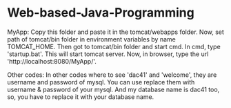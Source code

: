 # Web-based-Java-Programming

MyApp:
Copy this folder and paste it in the tomcat/webapps folder.
Now, set path of tomcat/bin folder in environment variables by name TOMCAT_HOME.
Then got to tomcat/bin folder and start cmd.
In cmd, type 'startup.bat'. This will start tomcat server.
Now, in browser, type the url 'http://localhost:8080/MyApp/'.

Other codes:
In other codes where to see 'dac41' and 'welcome', they are username and password of mysql.
You can use replace them with username & password of your mysql.
And my database name is dac41 too, so, you have to replace it with your database name.
